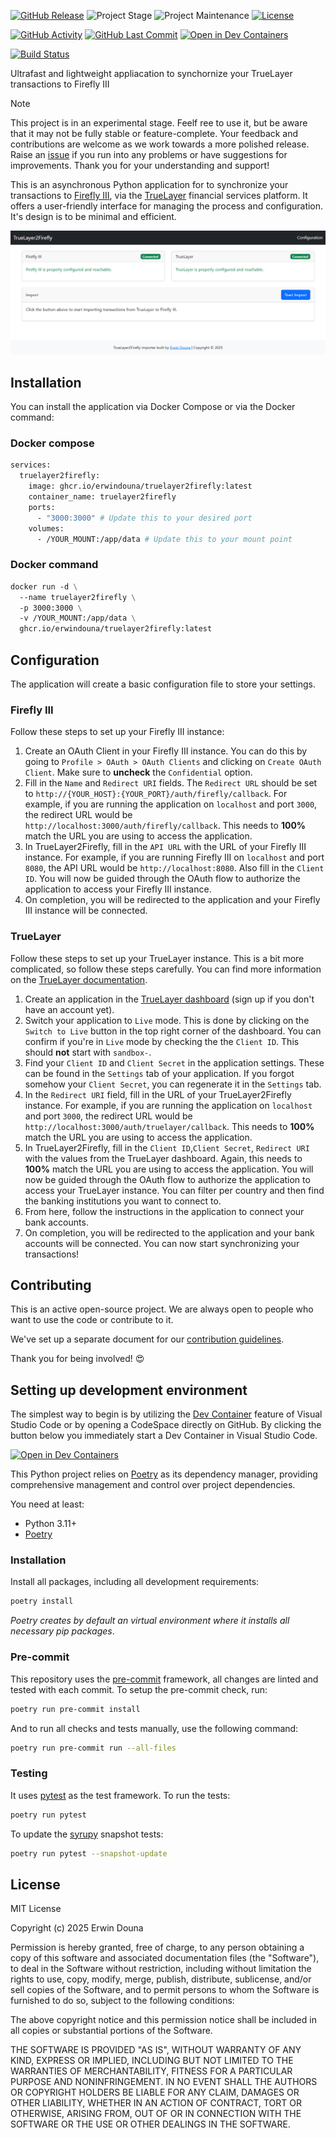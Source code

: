 <!-- PROJECT SHIELDS -->
[![GitHub Release][releases-shield]][releases]
![Project Stage][project-stage-shield]
![Project Maintenance][maintenance-shield]
[![License][license-shield]](LICENSE)

[![GitHub Activity][commits-shield]][commits-url]
[![GitHub Last Commit][last-commit-shield]][commits-url]
[![Open in Dev Containers][devcontainer-shield]][devcontainer]

[![Build Status][build-shield]][build-url]


Ultrafast and lightweight appliacation to synchornize your TrueLayer transactions to Firefly III

>[!NOTE]
>This project is in an experimental stage. Feelf ree to use it, but be aware that it may not be fully stable or feature-complete. Your feedback and contributions are welcome as we work towards a more polished release. Raise an [issue](https://github.com/erwindounaner/truelayer2firefly/issues) if you run into any problems or have suggestions for improvements. Thank you for your understanding and support!


This is an asynchronous Python application for to synchronize your transactions to [Firefly III](https://firefly-iii.org/), via the [TrueLayer](https://www.truelayer.com/) financial services platform.
It offers a user-friendly interface for managing the process and configuration. It's design is to be minimal and efficient.

![Promo](images/promo.png)

## Installation

You can install the application via Docker Compose or via the Docker command:

### Docker compose
```dockerfile
services:
  truelayer2firefly:
    image: ghcr.io/erwindouna/truelayer2firefly:latest
    container_name: truelayer2firefly
    ports:
      - "3000:3000" # Update this to your desired port
    volumes:
      - /YOUR_MOUNT:/app/data # Update this to your mount point
```

### Docker command
```dockerfile
docker run -d \
  --name truelayer2firefly \
  -p 3000:3000 \
  -v /YOUR_MOUNT:/app/data \
  ghcr.io/erwindouna/truelayer2firefly:latest
```

## Configuration
The application will create a basic configuration file to store your settings.

### Firefly III
Follow these steps to set up your Firefly III instance:
1. Create an OAuth Client in your Firefly III instance. You can do this by going to
`Profile > OAuth > OAuth Clients` and clicking on `Create OAuth Client`. Make sure to **uncheck** the `Confidential` option.
2. Fill in the `Name` and `Redirect URI` fields. The `Redirect URL` should be set to `http://{YOUR_HOST}:{YOUR_PORT}/auth/firefly/callback`. For example, if you are running the application on `localhost` and port `3000`, the redirect URL would be `http://localhost:3000/auth/firefly/callback`. This needs to **100%** match the URL you are using to access the application.
3. In TrueLayer2Firefly, fill in the `API URL` with the URL of your Firefly III instance. For example, if you are running Firefly III on `localhost` and port `8080`, the API URL would be `http://localhost:8080`. Also fill in the `Client ID`. You will now be guided through the OAuth flow to authorize the application to access your Firefly III instance.
4. On completion, you will be redirected to the application and your Firefly III instance will be connected.

### TrueLayer
Follow these steps to set up your TrueLayer instance. This is a bit more complicated, so follow these steps carefully. You can find more information on the [TrueLayer documentation](https://docs.truelayer.com/).
1. Create an application in the [TrueLayer dashboard](https://console.truelayer.com/) (sign up if you don't have an account yet).
2. Switch your application to `Live` mode. This is done by clicking on the `Switch to Live` button in the top right corner of the dashboard. You can confirm if you're in `Live` mode by checking the the `Client ID`. This should **not** start with `sandbox-`.
2. Find your `Client ID` and `Client Secret` in the application settings. These can be found in the `Settings` tab of your application. If you forgot somehow your `Client Secret`, you can regenerate it in the `Settings` tab.
3. In the `Redirect URI` field, fill in the URL of your TrueLayer2Firefly instance. For example, if you are running the application on `localhost` and port `3000`, the redirect URL would be `http://localhost:3000/auth/truelayer/callback`. This needs to **100%** match the URL you are using to access the application.
4. In TrueLayer2Firefly, fill in the `Client ID`,`Client Secret`, `Redirect URI` with the values from the TrueLayer dashboard. Again, this needs to **100%** match the URL you are using to access the application. You will now be guided through the OAuth flow to authorize the application to access your TrueLayer instance. You can filter per country and then find the banking institutions you want to connect to.
5. From here, follow the instructions in the application to connect your bank accounts.
6. On completion, you will be redirected to the application and your bank accounts will be connected. You can now start synchronizing your transactions!

## Contributing

This is an active open-source project. We are always open to people who want to
use the code or contribute to it.

We've set up a separate document for our
[contribution guidelines](CONTRIBUTING.md).

Thank you for being involved! :heart_eyes:

## Setting up development environment

The simplest way to begin is by utilizing the [Dev Container][devcontainer]
feature of Visual Studio Code or by opening a CodeSpace directly on GitHub.
By clicking the button below you immediately start a Dev Container in Visual Studio Code.

[![Open in Dev Containers][devcontainer-shield]][devcontainer]

This Python project relies on [Poetry][poetry] as its dependency manager,
providing comprehensive management and control over project dependencies.

You need at least:

- Python 3.11+
- [Poetry][poetry-install]

### Installation

Install all packages, including all development requirements:

```bash
poetry install
```

_Poetry creates by default an virtual environment where it installs all
necessary pip packages_.

### Pre-commit

This repository uses the [pre-commit][pre-commit] framework, all changes
are linted and tested with each commit. To setup the pre-commit check, run:

```bash
poetry run pre-commit install
```

And to run all checks and tests manually, use the following command:

```bash
poetry run pre-commit run --all-files
```

### Testing

It uses [pytest](https://docs.pytest.org/en/stable/) as the test framework. To run the tests:

```bash
poetry run pytest
```

To update the [syrupy](https://github.com/tophat/syrupy) snapshot tests:

```bash
poetry run pytest --snapshot-update
```

## License

MIT License

Copyright (c) 2025 Erwin Douna

Permission is hereby granted, free of charge, to any person obtaining a copy
of this software and associated documentation files (the "Software"), to deal
in the Software without restriction, including without limitation the rights
to use, copy, modify, merge, publish, distribute, sublicense, and/or sell
copies of the Software, and to permit persons to whom the Software is
furnished to do so, subject to the following conditions:

The above copyright notice and this permission notice shall be included in all
copies or substantial portions of the Software.

THE SOFTWARE IS PROVIDED "AS IS", WITHOUT WARRANTY OF ANY KIND, EXPRESS OR
IMPLIED, INCLUDING BUT NOT LIMITED TO THE WARRANTIES OF MERCHANTABILITY,
FITNESS FOR A PARTICULAR PURPOSE AND NONINFRINGEMENT. IN NO EVENT SHALL THE
AUTHORS OR COPYRIGHT HOLDERS BE LIABLE FOR ANY CLAIM, DAMAGES OR OTHER
LIABILITY, WHETHER IN AN ACTION OF CONTRACT, TORT OR OTHERWISE, ARISING FROM,
OUT OF OR IN CONNECTION WITH THE SOFTWARE OR THE USE OR OTHER DEALINGS IN THE
SOFTWARE.


<!-- LINKS FROM PLATFORM -->


<!-- MARKDOWN LINKS & IMAGES -->
[build-shield]: https://github.com/erwindouna/truelayer2firefly/actions/workflows/docker-publish.yaml/badge.svg
[build-url]: https://github.com/erwindouna/truelayer2firefly/actions/workflows/docker-publish.yaml
[codecov-shield]: https://codecov.io/gh/erwindouna/truelayer2firefly/branch/main/graph/badge.svg?token=TOKEN
[codecov-url]: https://codecov.io/gh/erwindouna/truelayer2firefly
[commits-shield]: https://img.shields.io/github/commit-activity/y/erwindouna/truelayer2firefly.svg
[commits-url]: https://github.com/erwindouna/truelayer2firefly/commits/main
[devcontainer-shield]: https://img.shields.io/static/v1?label=Dev%20Containers&message=Open&color=blue&logo=visualstudiocode
[devcontainer]: https://vscode.dev/redirect?url=vscode://ms-vscode-remote.remote-containers/cloneInVolume?url=https://github.com/erwindouna/truelayer2firefly
[downloads-shield]: https://img.shields.io/pypi/dm/truelayer2firefly
[downloads-url]: https://pypistats.org/packages/truelayer2firefly
[last-commit-shield]: https://img.shields.io/github/last-commit/erwindouna/truelayer2firefly.svg
[license-shield]: https://img.shields.io/github/license/erwindouna/truelayer2firefly.svg
[maintainability-shield]: https://api.codeclimate.com/v1/badges/TOKEN/maintainability
[maintainability-url]: https://codeclimate.com/github/erwindouna/truelayer2firefly/maintainability
[maintenance-shield]: https://img.shields.io/maintenance/yes/2025.svg
[project-stage-shield]: https://img.shields.io/badge/project%20stage-experimental-yellow.svg
[pypi]: https://pypi.org/project/truelayer2firefly/
[python-versions-shield]: https://img.shields.io/pypi/pyversions/truelayer2firefly
[releases-shield]: https://img.shields.io/github/release/erwindouna/truelayer2firefly.svg
[releases]: https://github.com/erwindouna/truelayer2firefly/releases
[typing-shield]: https://github.com/erwindouna/truelayer2firefly/actions/workflows/typing.yaml/badge.svg
[typing-url]: https://github.com/erwindouna/truelayer2firefly/actions/workflows/typing.yaml

[poetry-install]: https://python-poetry.org/docs/#installation
[poetry]: https://python-poetry.org
[pre-commit]: https://pre-commit.com
